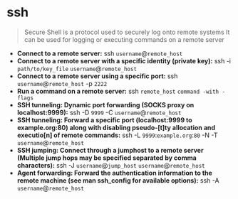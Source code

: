 # ssh
> Secure Shell is a protocol used to securely log onto remote systems
> It can be used for logging or executing commands on a remote server
- **Connect to a remote server:**
ssh `username`@`remote_host`
- **Connect to a remote server with a specific identity (private key):**
ssh -i `path/to/key_file` `username`@`remote_host`
- **Connect to a remote server using a specific port:**
ssh `username`@`remote_host` -p `2222`
- **Run a command on a remote server:**
ssh `remote_host` `command -with -flags`
- **SSH tunneling: Dynamic port forwarding (SOCKS proxy on localhost:9999):**
ssh -D `9999` -C `username`@`remote_host`
- **SSH tunneling: Forward a specific port (localhost:9999 to example.org:80) along with disabling pseudo-[t]ty allocation and executio[n] of remote commands:**
ssh -L `9999`:`example.org`:`80` -N -T `username`@`remote_host`
- **SSH jumping: Connect through a jumphost to a remote server (Multiple jump hops may be specified separated by comma characters):**
ssh -J `username`@`jump_host` `username`@`remote_host`
- **Agent forwarding: Forward the authentication information to the remote machine (see man ssh_config for available options):**
ssh -A `username`@`remote_host`
